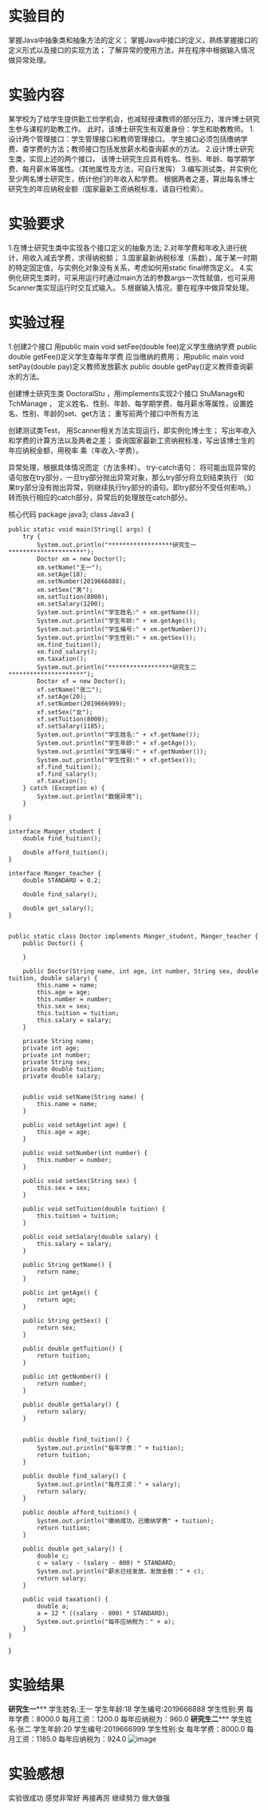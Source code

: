 # 实验目的
  掌握Java中抽象类和抽象方法的定义；
  掌握Java中接口的定义，熟练掌握接口的定义形式以及接口的实现方法；
  了解异常的使用方法，并在程序中根据输入情况做异常处理。
  
  
# 实验内容

  某学校为了给学生提供勤工俭学机会，也减轻授课教师的部分压力，准许博士研究生参与课程的助教工作。
  此时，该博士研究生有双重身份：学生和助教教师。
   1.设计两个管理接口：学生管理接口和教师管理接口。
   学生接口必须包括缴纳学费、查学费的方法；教师接口包括发放薪水和查询薪水的方法。
   2.设计博士研究生类，实现上述的两个接口，
   该博士研究生应具有姓名、性别、年龄、每学期学费、每月薪水等属性。（其他属性及方法，可自行发挥）
   3.编写测试类，并实例化至少两名博士研究生，统计他们的年收入和学费。
   根据两者之差，算出每名博士研究生的年应纳税金额（国家最新工资纳税标准，请自行检索）。
   
   
   
   
# 实验要求
  1.在博士研究生类中实现各个接口定义的抽象方法;
  2.对年学费和年收入进行统计，用收入减去学费，求得纳税额；
  3.国家最新纳税标准（系数），属于某一时期的特定固定值，与实例化对象没有关系，考虑如何用static final修饰定义。
  4.实例化研究生类时，可采用运行时通过main方法的参数args一次性赋值，也可采用Scanner类实现运行时交互式输入。
  5.根据输入情况，要在程序中做异常处理。
  
  
  
#  实验过程
  1.创建2个接口 
  用public main void setFee(double fee)定义学生缴纳学费
  public double getFee()定义学生查每年学费 应当缴纳的费用；
 用public main void setPay(double pay)定义教师发放薪水
  public double getPay()定义教师查询薪水的方法。

  创建博士研究生类 DoctoralStu ，用implements实现2个接口 StuManage和TchManage ，
  定义姓名、性别、年龄、每学期学费、每月薪水等属性，设置姓名、性别、年龄的set、get方法；
  重写前两个接口中所有方法

  创建测试类Test，
  用Scanner相关方法实现运行，即实例化博士生；
  写出年收入和学费的计算方法以及两者之差；
  查询国家最新工资纳税标准，写出该博士生的年应纳税金额，用税率 乘（年收入-学费）。

  异常处理，根据具体情况而定（方法多样）。
  try-catch语句：
  将可能出现异常的语句放在try部分，一旦try部分抛出异常对象，那么try部分将立刻结束执行
  （如果try部分没有抛出异常，则继续执行try部分的语句。即try部分不受任何影响。）
  转而执行相应的catch部分，异常后的处理放在catch部分。


核心代码
package java3;
class Java3 {

    public static void main(String[] args) {
        try {
            System.out.println("******************研究生一*********************");
            Doctor xm = new Doctor();
            xm.setName("王一");
            xm.setAge(18);
            xm.setNumber(2019666888);
            xm.setSex("男");
            xm.setTuition(8000);
            xm.setSalary(1200);
            System.out.println("学生姓名:" + xm.getName());
            System.out.println("学生年龄:" + xm.getAge());
            System.out.println("学生编号:" + xm.getNumber());
            System.out.println("学生性别:" + xm.getSex());
            xm.find_tuition();
            xm.find_salary();
            xm.taxation();
            System.out.println("******************研究生二*********************");
            Doctor xf = new Doctor();
            xf.setName("张二");
            xf.setAge(20);
            xf.setNumber(2019666999);
            xf.setSex("女");
            xf.setTuition(8000);
            xf.setSalary(1185);
            System.out.println("学生姓名:" + xf.getName());
            System.out.println("学生年龄:" + xf.getAge());
            System.out.println("学生编号:" + xf.getNumber());
            System.out.println("学生性别:" + xf.getSex());
            xf.find_tuition();
            xf.find_salary();
            xf.taxation();
        } catch (Exception e) {
            System.out.println("数据异常");
        }

    }

    interface Manger_student {
        double find_tuition();

        double afford_tuition();
    }

    interface Manger_teacher {
        double STANDARD = 0.2;

        double find_salary();

        double get_salary();
    }


    public static class Doctor implements Manger_student, Manger_teacher {
        public Doctor() {

        }

        public Doctor(String name, int age, int number, String sex, double tuition, double salary) {
            this.name = name;
            this.age = age;
            this.number = number;
            this.sex = sex;
            this.tuition = tuition;
            this.salary = salary;
        }

        private String name;
        private int age;
        private int number;
        private String sex;
        private double tuition;
        private double salary;


        public void setName(String name) {
            this.name = name;
        }

        public void setAge(int age) {
            this.age = age;
        }

        public void setNumber(int number) {
            this.number = number;
        }

        public void setSex(String sex) {
            this.sex = sex;
        }

        public void setTuition(double tuition) {
            this.tuition = tuition;
        }

        public void setSalary(double salary) {
            this.salary = salary;
        }

        public String getName() {
            return name;
        }

        public int getAge() {
            return age;
        }

        public String getSex() {
            return sex;
        }

        public double getTuition() {
            return tuition;
        }

        public int getNumber() {
            return number;
        }

        public double getSalary() {
            return salary;
        }


        public double find_tuition() {
            System.out.println("每年学费：" + tuition);
            return tuition;
        }

        public double find_salary() {
            System.out.println("每月工资：" + salary);
            return salary;
        }

        public double afford_tuition() {
            System.out.println("缴纳成功，已缴纳学费" + tuition);
            return tuition;
        }

        public double get_salary() {
            double c;
            c = salary - (salary - 800) * STANDARD;
            System.out.println("薪水已经发放，发放金额：" + c);
            return salary;
        }

        public void taxation() {
            double a;
            a = 12 * ((salary - 800) * STANDARD);
            System.out.println("每年应纳税为：" + a);
        }
    }
}

#   实验结果
******************研究生一*********************
学生姓名:王一
学生年龄:18
学生编号:2019666888
学生性别:男
每年学费：8000.0
每月工资：1200.0
每年应纳税为：960.0
******************研究生二*********************
学生姓名:张二
学生年龄:20
学生编号:2019666999
学生性别:女
每年学费：8000.0
每月工资：1185.0
每年应纳税为：924.0
![image](https://github.com/2019311131/java3-/blob/main/%E5%BE%AE%E4%BF%A1%E6%88%AA%E5%9B%BE_20201209215721.png)
#       实验感想
实验很成功 感觉非常好 再接再厉 继续努力 做大做强
